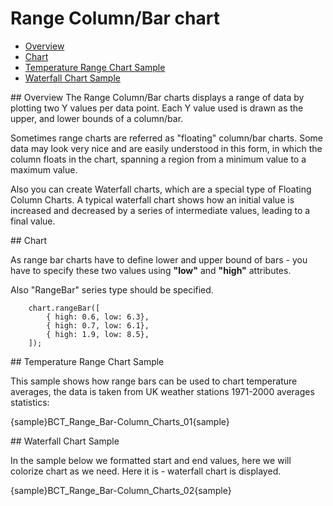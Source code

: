 # Range Column/Bar chart
                                                                         
 * [Overview](#overview)
 * [Chart](#chart)
 * [Temperature Range Chart Sample](#temperature)
 * [Waterfall Chart Sample](#waterfall)
<!-- * [Configuration](#configuration)-->

<a name="overview"/>
## Overview
The Range Column/Bar charts displays a range of data by plotting two Y values per data point. Each Y value used is drawn as the upper, and lower bounds of a column/bar.

Sometimes range charts are referred as "floating" column/bar charts. Some data may look very nice and are easily understood in this form, in which the column floats in the chart, spanning a region from a minimum value to a maximum value.

Also you can create Waterfall charts, which are a special type of Floating Column Charts. A typical waterfall chart shows how an initial value is increased and decreased by a series of intermediate values, leading to a final value.

<a name="chart"/> 
## Chart

As range bar charts have to define lower and upper bound of bars - you have to specify these two values using **"low"** and **"high"** attributes.

Also "RangeBar" series type should be specified.

```
    chart.rangeBar([
        { high: 0.6, low: 6.3},
        { high: 0.7, low: 6.1},
        { high: 1.9, low: 8.5},
    ]);
```

<a name="temperature"/> 
## Temperature Range Chart Sample

This sample shows how range bars can be used to chart temperature averages, the data is taken from UK weather stations 1971-2000 averages statistics:

{sample}BCT_Range\_Bar-Column\_Charts\_01{sample}

<a name="waterfall"/>
## Waterfall Chart Sample

In the sample below we formatted start and end values, here we will colorize chart as we need. Here it is - waterfall chart is displayed.

{sample}BCT_Range\_Bar-Column\_Charts\_02{sample}

<!--
<a name="configuration"/>
## Configuration

All range charts are configured and tuned almost the same way as usual Bar or Column charts, with the only difference: as we have to Y values (start and end point) - we have two tooltips, two labels and two markers.

So, to configure them we defines chart as chart.rangeBar node and <bar_style>. <range_bar_series> contain <start_point> and <end_point> nodes that hold tooltip, label and marker settings for start and end points.

For example we want to change markers to "Star" for all range bar series on the chart, for both start and end point:

XML Syntax
XML Code
Plain code
01
<range_bar_series>
02
  <start_point>
03
    <marker_settings enabled="True">
04
      <marker type="Star5" size="20" />
05
    </marker_settings>
06
  </start_point>
07
  <end_point>
08
    <marker_settings enabled="True">
09
      <marker type="Star5" size="20" />
10
    </marker_settings>
11
  </end_point>
12
</range_bar_series>
Here is the result of application of these settings to the waterfall chart sample data:

Live Sample:  Sample Range chart - Waterfall chart with markers

to top

Some range bar settings can be moved to a style definition, and this style can be applied to the certain point - not a series.

Style named "Balance" definition may look like that:

XML Syntax
XML Code
Plain code
01
<range_bar_style name="Starring">
02
  <fill color="Blue" />
03
  <hatch_fill enabled="True" />
04
</range_bar_style>
To apply this style to the certain point we specify its name in it:

XML Syntax
XML Code
Plain code
01
<point name="Balance" start="0" end="60" style="Balance" />
And again, here is a sample resulting chart:

Live Sample:  Sample Range chart - Waterfall chart with style
-->